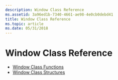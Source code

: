 ```yaml
---
description: Window Class Reference
ms.assetid: 3a96ed1b-7340-4661-ae98-4e0cb0debd41
title: Window Class Reference
ms.topic: article
ms.date: 05/31/2018
---
```


# Window Class Reference

-   [Window Class Functions](window-class-functions.md)
-   [Window Class Structures](window-class-structures.md)

 

 



